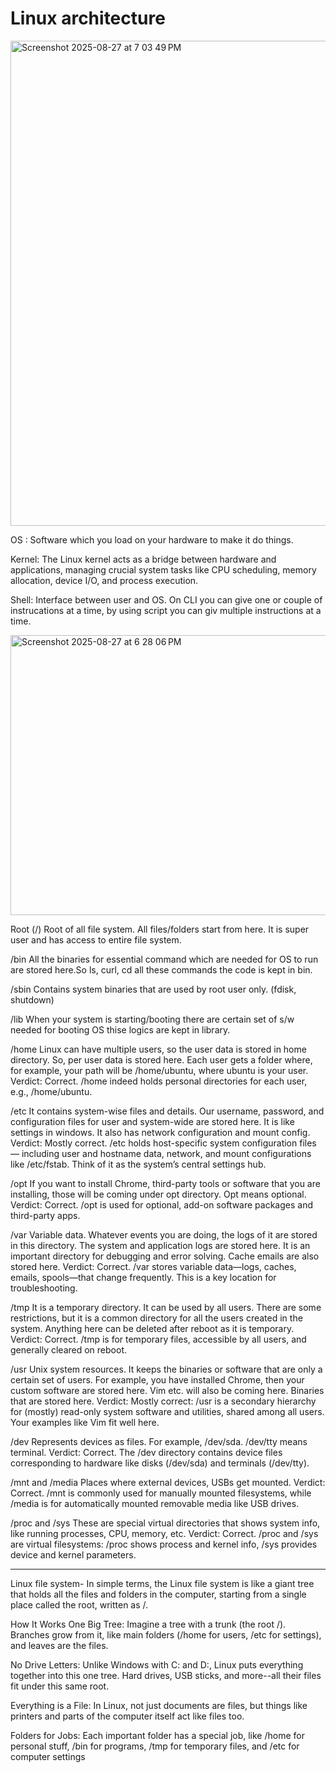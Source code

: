 # Linux architecture

<img width="845" height="776" alt="Screenshot 2025-08-27 at 7 03 49 PM" src="https://github.com/user-attachments/assets/9db838ae-c8c4-4c20-b84e-fab9703de354" />

OS : Software which you load on your hardware to make it do things.

Kernel: The Linux kernel acts as a bridge between hardware and applications, managing crucial system tasks like CPU scheduling, memory allocation, device I/O, and process execution.

Shell: Interface between user and OS. On CLI you can give one or couple of instrucations at a time, by using script you can giv multiple instructions at a time.

<img width="797" height="448" alt="Screenshot 2025-08-27 at 6 28 06 PM" src="https://github.com/user-attachments/assets/a4389a7b-2885-4257-8d52-a3f3826b266a" />

Root (/)
Root of all file system. All files/folders start from here. It is super user and has access to entire file system.

/bin
All the binaries for essential command which are needed for OS to run are stored here.So ls, curl, cd all these commands the code is kept in bin.

/sbin
Contains system binaries that are used by root user only. (fdisk, shutdown) 
 
/lib
When your system is starting/booting there are certain set of s/w needed for booting OS thise logics are kept in library.

/home
Linux can have multiple users, so the user data is stored in home directory. So, per user data is stored here. Each user gets a folder where, for example, your path will be /home/ubuntu, where ubuntu is your user.
Verdict: Correct. /home indeed holds personal directories for each user, e.g., /home/ubuntu. 

/etc
It contains system-wise files and details. Our username, password, and configuration files for user and system-wide are stored here. It is like settings in windows. It also has network configuration and mount config.
Verdict: Mostly correct. /etc holds host-specific system configuration files — including user and hostname data, network, and mount configurations like /etc/fstab. Think of it as the system’s central settings hub. 

/opt
If you want to install Chrome, third-party tools or software that you are installing, those will be coming under opt directory. Opt means optional.
Verdict: Correct. /opt is used for optional, add-on software packages and third-party apps.

/var
Variable data. Whatever events you are doing, the logs of it are stored in this directory. The system and application logs are stored here. It is an important directory for debugging and error solving. Cache emails are also stored here.
Verdict: Correct. /var stores variable data—logs, caches, emails, spools—that change frequently. This is a key location for troubleshooting.

/tmp
It is a temporary directory. It can be used by all users. There are some restrictions, but it is a common directory for all the users created in the system. Anything here can be deleted after reboot as it is temporary.
Verdict: Correct. /tmp is for temporary files, accessible by all users, and generally cleared on reboot. 

/usr
Unix system resources. It keeps the binaries or software that are only a certain set of users. For example, you have installed Chrome, then your custom software are stored here. Vim etc. will also be coming here. Binaries that are stored here.
Verdict: Mostly correct: /usr is a secondary hierarchy for (mostly) read-only system software and utilities, shared among all users. Your examples like Vim fit well here. 

/dev
Represents devices as files. For example, /dev/sda. /dev/tty means terminal.
Verdict: Correct. The /dev directory contains device files corresponding to hardware like disks (/dev/sda) and terminals (/dev/tty). 

/mnt and /media
Places where external devices, USBs get mounted.
Verdict: Correct. /mnt is commonly used for manually mounted filesystems, while /media is for automatically mounted removable media like USB drives. 

/proc and /sys
These are special virtual directories that shows system info, like running processes, CPU, memory, etc.
Verdict: Correct. /proc and /sys are virtual filesystems: /proc shows process and kernel info, /sys provides device and kernel parameters.

---
Linux file system-
In simple terms, the Linux file system is like a giant tree that holds all the files and folders in the computer, starting from a single place called the root, written as /.

How It Works
One Big Tree: Imagine a tree with a trunk (the root /). Branches grow from it, like main folders (/home for users, /etc for settings), and leaves are the files.

No Drive Letters: Unlike Windows with C: and D:, Linux puts everything together into this one tree. Hard drives, USB sticks, and more--all their files fit under this same root.

Everything is a File: In Linux, not just documents are files, but things like printers and parts of the computer itself act like files too.

Folders for Jobs: Each important folder has a special job, like /home for personal stuff, /bin for programs, /tmp for temporary files, and /etc for computer settings
